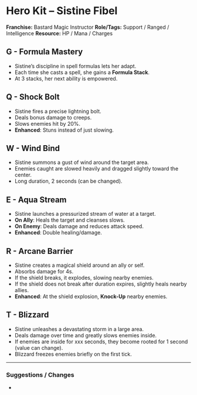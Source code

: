 # Hero Kit – Sistine Fibel

**Franchise:** Bastard Magic Instructor
**Role/Tags:** Support / Ranged / Intelligence 
**Resource:** HP / Mana / Charges

## G - Formula Mastery
- Sistine’s discipline in spell formulas lets her adapt.
- Each time she casts a spell, she gains a **Formula Stack**.
- At 3 stacks, her next ability is empowered.

## Q - Shock Bolt
- Sistine fires a precise lightning bolt.
- Deals bonus damage to creeps.
- Slows enemies hit by 20%.
- **Enhanced**: Stuns instead of just slowing.

## W - Wind Bind
- Sistine summons a gust of wind around the target area.
- Enemies caught are slowed heavily and dragged slightly toward the center.
- Long duration, 2 seconds (can be changed).

## E - Aqua Stream
- Sistine launches a pressurized stream of water at a target.
- **On Ally**: Heals the target and cleanses slows.
- **On Enemy**: Deals damage and reduces attack speed.
- **Enhanced**: Double healing/damage.

## R - Arcane Barrier
- Sistine creates a magical shield around an ally or self.
- Absorbs damage for 4s.
- If the shield breaks, it explodes, slowing nearby enemies.
- If the shield does not break after duration expires, slightly heals nearby allies.
- **Enhanced**: At the shield explosion, **Knock-Up** nearby enemies.

## T - Blizzard
- Sistine unleashes a devastating storm in a large area.
- Deals damage over time and greatly slows enemies inside.
- If enemies are inside for xxx seconds, they become rooted for 1 second (value can change).
- Blizzard freezes enemies briefly on the first tick.

---

### Suggestions / Changes
- <your notes here>